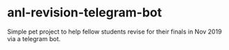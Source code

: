 # anl-revision-telegram-bot
Simple pet project to help fellow students revise for their finals in Nov 2019 via a telegram bot.

